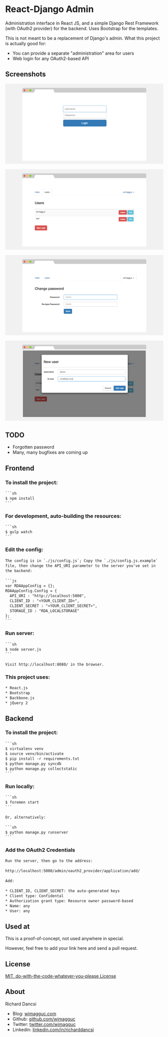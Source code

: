 # React-Django Admin

Administration interface in React JS, and a simple Django Rest Framework (with OAuth2 provider) for the backend. Uses Bootstrap for the templates.

This is not meant to be a replacement of Django's admin. What this project is actually good for:

* You can provide a separate "administration" area for users
* Web login for any OAuth2-based API

## Screenshots

![image](docs/screenshot_1.png)

![image](docs/screenshot_2.png)

![image](docs/screenshot_3.png)

![image](docs/screenshot_4.png)

## TODO

  * Forgotten password
  * Many, many bugfixes are coming up

## Frontend

### To install the project:

    ```sh
    $ npm install
    ```

### For development, auto-building the resources:

    ```sh
    $ gulp watch
    ```

### Edit the config:

    The config is in `./js/config.js`; Copy the `./js/config.js.example` file, then change the API_URI parameter to the server you've set in the backend:

    ```js
    var RDAAppConfig = {};
    RDAAppConfig.Config = {
      API_URI : "http://localhost:5000",
      CLIENT_ID : "<YOUR_CLIENT_ID>",
      CLIENT_SECRET : "<YOUR_CLIENT_SECRET>",
      STORAGE_ID : "RDA_LOCALSTORAGE"
    };
    ```

### Run server:

    ```sh
    $ node server.js
    ```

    Visit http://localhost:8080/ in the browser.

### This project uses:

    * React.js
    * Bootstrap
    * Backbone.js
    * jQuery 2

## Backend

### To install the project:

    ```sh
    $ virtualenv venv
    $ source venv/bin/activate
    $ pip install -r requirements.txt
    $ python manage.py syncdb
    $ python manage.py collectstatic
    ```

### Run locally:

    ```sh
    $ foremen start
    ```

    Or, alternatively:

    ```sh
    $ python manage.py runserver
    ```

### Add the OAuth2 Credentials

    Run the server, then go to the address:

    http://localhost:5000/admin/oauth2_provider/application/add/

    Add:

    * CLIENT_ID, CLIENT_SECRET: the auto-generated keys
    * Client type: Confidental
    * Authorization grant type: Resource owner password-based
    * Name: any
    * User: any

## Used at

This is a proof-of-concept, not used anywhere in special.

However, feel free to add your link here and send a pull request.


## License

[MIT, do-with-the-code-whatever-you-please License](https://github.com/wimagguc/react-django-admin/blob/master/LICENSE)

## About

Richard Dancsi

- Blog: [wimagguc.com](http://www.wimagguc.com/)
- Github: [github.com/wimagguc](http://github.com/wimagguc/)
- Twitter: [twitter.com/wimagguc](http://twitter.com/wimagguc/)
- Linkedin: [linkedin.com/in/richarddancsi](http://linkedin.com/in/richarddancsi)
